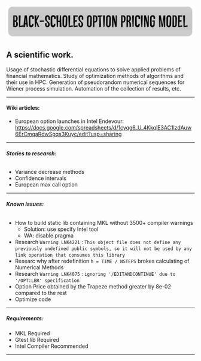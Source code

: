 ![Alt text](etc/images/BSOPM.PNG "Black-Scholes option pricing model")
## A scientific work.

Usage of stochastic differential equations to solve applied problems of financial mathematics. Study of optimization methods of algorithms and their use in HPC. Generation of pseudorandom numerical sequences for Wiener process simulation. Automation of the collection of results, etc.
***
#### Wiki articles:
- European option launches in Intel Endevour:
https://docs.google.com/spreadsheets/d/1cyqg6_U_4KkqlE3AC1lzdAuw6ErCmqaRdwSgqs3Kuyc/edit?usp=sharing 
***
###### ***Stories to research:***
<!-- MarkdownTOC autolink="true" bracket="round" depth="5"-->
- Variance decrease methods
- Confidence intervals
- European max call option
<!-- /MarkdownTOC -->
***

###### ***Known issues:***
<!-- MarkdownTOC autolink="true" bracket="round" depth="5"-->
- How to build static lib containing MKL without 3500+ compiler warnings 
    - Solution: use specify Intel tool
    - WA: disable pragma
- Research `Warning LNK4221` : ```This object file does not define any previously undefined public symbols, so it will not be used by any link operation that consumes this library```
- Researc why after redefinition ```h = TIME / NSTEPS``` brokes calculating of Numerical Methods
- Research `Warning LNK4075` : ```ignoring '/EDITANDCONTINUE' due to '/OPT:LBR' specification```
- Option Price obtained by the Trapeze method greater by 8e-02 compared to the rest
- Optimize code
<!-- /MarkdownTOC -->
***
##### Requirements:
<!-- MarkdownTOC autolink="true" bracket="round" depth="5"-->
- MKL Required
- Gtest.lib Required
- Intel Compiler Recommended
<!-- /MarkdownTOC -->
***
<!--##### ***Current Main Project Class Diagram***
![Alt text](etc/images/MainProjectTree.PNG "Main Project Tree")
***
###### ***Currnet Random Number Generators Class Diagram***
![Alt text](etc/images/RNG.PNG "Random Number Generators Class Tree")
***
###### ***Current Math Statistics Class Diagram***
![Alt text](etc/images/MathStat.PNG "Math Statistics Class Tree")
***
-->